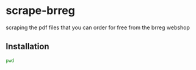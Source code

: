 # scrape-brreg
scraping the pdf files that you can order for free from the brreg webshop


## Installation

```bash
pwd
```


